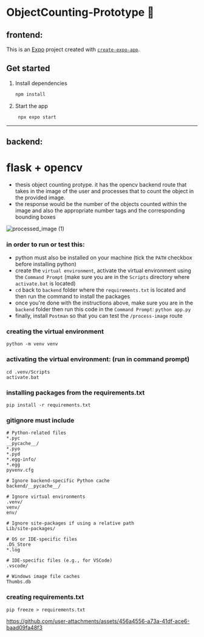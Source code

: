 # ObjectCounting-Prototype 🧪

## frontend: 
This is an [Expo](https://expo.dev) project created with [`create-expo-app`](https://www.npmjs.com/package/create-expo-app).

## Get started

1. Install dependencies

   ```bash
   npm install
   ```

2. Start the app

   ```bash
    npx expo start
   ```

****

## backend:

# flask + opencv
- thesis object counting protype. it has the opencv backend route that takes in the image of the user and processes that to count the object in the provided image.
- the response would be the number of the objects counted within the image and also the appropriate number tags and the corresponding bounding boxes

![processed_image (1)](https://github.com/user-attachments/assets/d290c9b3-b782-4af4-8404-ee4340077bde)

### in order to run or test this:
- python must also be installed on your machine (tick the `PATH` checkbox before installing python)
- create the `virtual environment`, activate the virtual environment using the `Command Prompt` (make sure you are in the `Scripts` directory where `activate.bat` is located)
- `cd` back to `backend` folder where the  `requirements.txt` is located and then run the command to install the packages
- once you're done with the instructions above, make sure you are in the `backend` folder then run this code in the `Command Prompt`:
  `python app.py`
- finally, install `Postman` so that you can test the `/process-image` route

### creating the virtual environment
```
python -m venv venv
```

### activating the virtual environment: (run in command prompt)
```
cd .venv/Scripts
activate.bat
```

### installing packages from the requirements.txt
```
pip install -r requirements.txt
```

### gitignore must include

```
# Python-related files
*.pyc
__pycache__/
*.pyo
*.pyd
*.egg-info/
*.egg
pyvenv.cfg

# Ignore backend-specific Python cache
backend/__pycache__/

# Ignore virtual environments
.venv/
venv/
env/

# Ignore site-packages if using a relative path
Lib/site-packages/

# OS or IDE-specific files
.DS_Store
*.log

# IDE-specific files (e.g., for VSCode)
.vscode/

# Windows image file caches
Thumbs.db

```

### creating requirements.txt
```
pip freeze > requirements.txt
```



https://github.com/user-attachments/assets/456a4556-a73a-41df-ace6-baad09fa48f3


